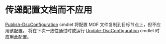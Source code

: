 # 传递配置文档而不应用

[Publish-DscConfiguration](https://technet.microsoft.com/library/mt517875.aspx) cmdlet 将配置 MOF 文件复制到目标节点上，但不应用该配置。 将在下次一致性通过时或运行 [Update-DscConfiguration](https://technet.microsoft.com/library/mt143541.aspx) cmdlet 时应用此配置。



<!--HONumber=Aug16_HO3-->


